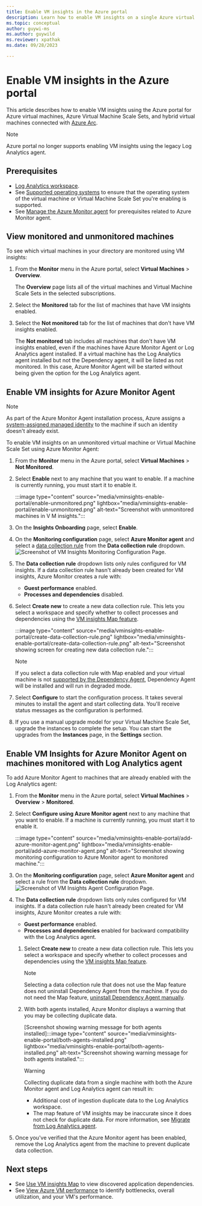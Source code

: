 ```yaml
---
title: Enable VM insights in the Azure portal
description: Learn how to enable VM insights on a single Azure virtual machine or Virtual Machine Scale Set using the Azure portal.
ms.topic: conceptual
author: guywi-ms
ms.author: guywild
ms.reviewer: xpathak
ms.date: 09/28/2023

---
```


# Enable VM insights in the Azure portal
This article describes how to enable VM insights using the Azure portal for Azure virtual machines, Azure Virtual Machine Scale Sets, and hybrid virtual machines connected with [Azure Arc](../../azure-arc/overview.md).

> [!NOTE]
> Azure portal no longer supports enabling VM insights using the legacy Log Analytics agent. 

## Prerequisites

- [Log Analytics workspace](../logs/quick-create-workspace.md).
- See [Supported operating systems](./vminsights-enable-overview.md#supported-operating-systems) to ensure that the operating system of the virtual machine or Virtual Machine Scale Set you're enabling is supported. 
- See [Manage the Azure Monitor agent](../agents/azure-monitor-agent-manage.md#prerequisites) for prerequisites related to Azure Monitor agent.

## View monitored and unmonitored machines

To see which virtual machines in your directory are monitored using VM insights:

1. From the **Monitor** menu in the Azure portal, select **Virtual Machines** > **Overview**. 

    The **Overview** page lists all of the virtual machines and Virtual Machine Scale Sets in the selected subscriptions. 

1. Select the **Monitored** tab for the list of machines that have VM insights enabled.
    
1. Select the **Not monitored** tab for the list of machines that don't have VM insights enabled. 

    The **Not monitored** tab includes all machines that don't have VM insights enabled, even if the machines have Azure Monitor Agent or Log Analytics agent installed. If a virtual machine has the Log Analytics agent installed but not the Dependency agent, it will be listed as not monitored. In this case, Azure Monitor Agent will be started without being given the option for the Log Analytics agent.

## Enable VM insights for Azure Monitor Agent
> [!NOTE]
> As part of the Azure Monitor Agent installation process, Azure assigns a [system-assigned managed identity](../../app-service/overview-managed-identity.md?tabs=portal%2chttp#add-a-system-assigned-identity) to the machine if such an identity doesn't already exist.

To enable VM insights on an unmonitored virtual machine or Virtual Machine Scale Set using Azure Monitor Agent:

1. From the **Monitor** menu in the Azure portal, select **Virtual Machines** > **Not Monitored**. 
 
1. Select **Enable** next to any machine that you want to enable. If a machine is currently running, you must start it to enable it.

    :::image type="content" source="media/vminsights-enable-portal/enable-unmonitored.png" lightbox="media/vminsights-enable-portal/enable-unmonitored.png" alt-text="Screenshot with unmonitored machines in V M insights.":::
 
1. On the **Insights Onboarding** page, select **Enable**. 
 
1. On the **Monitoring configuration** page, select **Azure Monitor agent** and select a [data collection rule](vminsights-enable-overview.md#data-collection-rule) from the **Data collection rule** dropdown. 
![Screenshot of VM Insights Monitoring Configuration Page.](media/vminsights-enable-portal/vm-insights-monitoring-configuration.png)

1.  The **Data collection rule** dropdown lists only rules configured for VM insights. If a data collection rule hasn't already been created for VM insights, Azure Monitor creates a rule with: 

    - **Guest performance** enabled.
    - **Processes and dependencies** disabled.
   1.  Select **Create new** to create a new data collection rule. This lets you select a workspace and specify whether to collect processes and dependencies using the [VM insights Map feature](vminsights-maps.md).

       :::image type="content" source="media/vminsights-enable-portal/create-data-collection-rule.png" lightbox="media/vminsights-enable-portal/create-data-collection-rule.png" alt-text="Screenshot showing screen for creating new data collection rule.":::

       > [!NOTE]
       > If you select a data collection rule with Map enabled and your virtual machine is not [supported by the Dependency Agent](../vm/vminsights-dependency-agent-maintenance.md), Dependency Agent will be installed and  will run in degraded mode.

1. Select **Configure** to start the configuration process. It takes several minutes to install the agent and start collecting data. You'll receive status messages as the configuration is performed.
 
1. If you use a manual upgrade model for your Virtual Machine Scale Set, upgrade the instances to complete the setup. You can start the upgrades from the **Instances** page, in the **Settings** section.

## Enable VM Insights for Azure Monitor Agent on machines monitored with Log Analytics agent

To add Azure Monitor Agent to machines that are already enabled with the Log Analytics agent: 

1. From the **Monitor** menu in the Azure portal, select **Virtual Machines** > **Overview** > **Monitored**.
 
1. Select **Configure using Azure Monitor agent** next to any machine that you want to enable. If a machine is currently running, you must start it to enable it.

    :::image type="content" source="media/vminsights-enable-portal/add-azure-monitor-agent.png" lightbox="media/vminsights-enable-portal/add-azure-monitor-agent.png" alt-text="Screenshot showing monitoring configuration to Azure Monitor agent to monitored machine.":::

1. On the **Monitoring configuration** page, select **Azure Monitor agent** and select a rule from the **Data collection rule** dropdown. 
![Screenshot of VM Insights Agent Configuration Page.](media/vminsights-enable-portal/enable-monitored-configure-azure-monitor-agent.png)


1. The **Data collection rule** dropdown lists only rules configured for VM insights. If a data collection rule hasn't already been created for VM insights, Azure Monitor creates a rule with: 

   - **Guest performance** enabled.
   - **Processes and dependencies** enabled for backward compatibility with the Log Analytics agent.
   1.  Select **Create new** to create a new data collection rule. This lets you select a workspace and specify whether to collect processes and dependencies using the [VM insights Map feature](vminsights-maps.md).

       > [!NOTE]
       > Selecting a data collection rule that does not use the Map feature does not uninstall Dependency Agent from the machine. If you do not need the Map feature, [uninstall Dependency Agent manually](../vm/vminsights-dependency-agent-maintenance.md#uninstall-dependency-agent).
   1.  With both agents installed, Azure Monitor displays a warning that you may be collecting duplicate data.

       [Screenshot showing warning message for both agents installed]:::image type="content" source="media/vminsights-enable-portal/both-agents-installed.png" lightbox="media/vminsights-enable-portal/both-agents-installed.png" alt-text="Screenshot showing warning message for both agents installed.":::

       > [!WARNING]
       > Collecting duplicate data from a single machine with both the Azure Monitor agent and Log Analytics agent can result in:
       > - Additional cost of ingestion duplicate data to the Log Analytics workspace.
       > - The map feature of VM insights may be inaccurate since it does not check for duplicate data.
       > For more information, see [Migrate from Log Analytics agent](vminsights-enable-overview.md#migrate-from-log-analytics-agent-to-azure-monitor-agent).       
1. Once you've verified that the Azure Monitor agent has been enabled, remove the Log Analytics agent from the machine to prevent duplicate data collection. 

## Next steps

* See [Use VM insights Map](vminsights-maps.md) to view discovered application dependencies. 
* See [View Azure VM performance](vminsights-performance.md) to identify bottlenecks, overall utilization, and your VM's performance.

